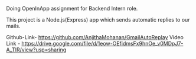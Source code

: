 
Doing OpenInApp assignment for Backend Intern role.

This project is a Node.js(Express) app which sends automatic replies to our mails.

Github-Link- https://github.com/AnjithaMohanan/GmailAutoReplay
Video Link - https://drive.google.com/file/d/1eow-OEfidmsFx9hnOe_v0MDpJ7-A_TIR/view?usp=sharing

